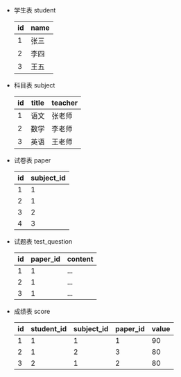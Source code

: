 - 学生表 student

  | id   | name |
  | ---- | ---- |
  | 1    | 张三 |
  | 2    | 李四 |
  | 3    | 王五 |

- 科目表 subject

  | id   | title | teacher |
  | ---- | ----- | ------- |
  | 1    | 语文  | 张老师  |
  | 2    | 数学  | 李老师  |
  | 3    | 英语  | 王老师  |

- 试卷表 paper

  | id   | subject_id |
  | ---- | ---------- |
  | 1    | 1          |
  | 2    | 1          |
  | 3    | 2          |
  | 4    | 3          |

- 试题表 test_question

  | id   | paper_id | content |
  | ---- | -------- | ------- |
  | 1    | 1        | ...     |
  | 2    | 1        | ...     |
  | 3    | 1        | ...     |

- 成绩表 score

  | id   | student_id | subject_id | paper_id | value |
  | ---- | ---------- | ---------- | -------- | ----- |
  | 1    | 1          | 1          | 1        | 90    |
  | 2    | 1          | 2          | 3        | 80    |
  | 3    | 2          | 1          | 2        | 80    |

  
